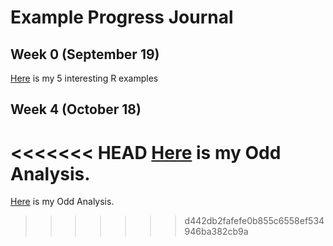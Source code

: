 # Example Progress Journal

## Week 0 (September 19)

[Here](http://htmlpreview.github.io/?https://github.com/BU-IE-582/fall18-emirbug/blob/master/files/example_homework_0.html) is my 5 interesting R examples

## Week 4 (October 18)

<<<<<<< HEAD
[Here](http://htmlpreview.github.io/?https://github.com/BU-IE-582/fall18-emirbug/blob/master/files/homework_1.html) is my Odd Analysis.
=======
[Here](http://htmlpreview.github.io/?https://github.com/BU-IE-582/fall18-emirbug/blob/master/files/Homework_1.html) is my Odd Analysis.
>>>>>>> d442db2fafefe0b855c6558ef534946ba382cb9a

        
      
